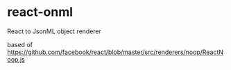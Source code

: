 # react-onml
React to JsonML object renderer

based of https://github.com/facebook/react/blob/master/src/renderers/noop/ReactNoop.js
